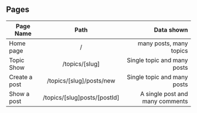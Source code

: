 
## Pages
| Page Name       | Path           | Data shown  |
| ------------- |:-------------:| -----:|
| Home page      | / | many posts, many topics |
| Topic Show      | /topics/[slug]      |   Single topic and many posts |
| Create a post |   /topics/[slug]/posts/new    |  Single topic and many posts   |
|  Show a post |   /topics/[slug]posts/[postId]  |  A single post and many comments   |

